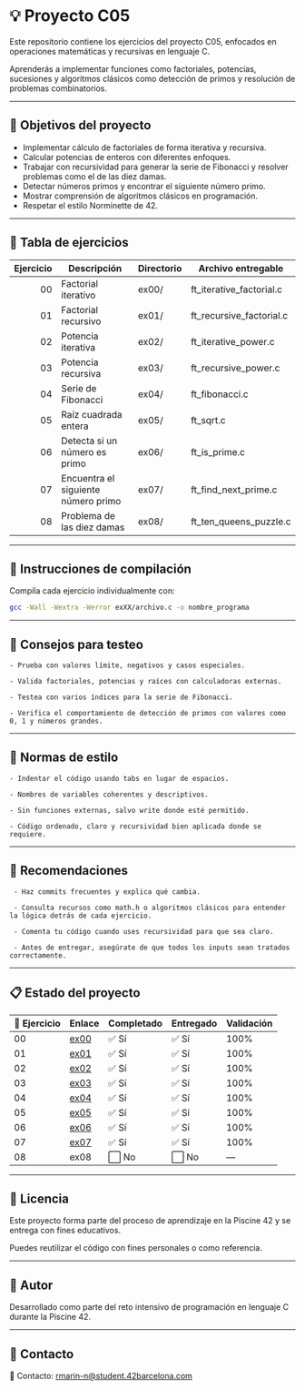 # 💡 Proyecto C05

Este repositorio contiene los ejercicios del proyecto C05, enfocados en operaciones matemáticas y recursivas en lenguaje C. 

Aprenderás a implementar funciones como factoriales, potencias, sucesiones y algoritmos clásicos como detección de primos y resolución de problemas combinatorios.

---

## 🎯 Objetivos del proyecto

- Implementar cálculo de factoriales de forma iterativa y recursiva.
- Calcular potencias de enteros con diferentes enfoques.
- Trabajar con recursividad para generar la serie de Fibonacci y resolver problemas como el de las diez damas.
- Detectar números primos y encontrar el siguiente número primo.
- Mostrar comprensión de algoritmos clásicos en programación.
- Respetar el estilo Norminette de 42.

---

## 📁 Tabla de ejercicios

| Ejercicio | Descripción                         | Directorio | Archivo entregable          |
|----------:|-------------------------------------|------------|------------------------------|
| 00        | Factorial iterativo                 | ex00/      | ft_iterative_factorial.c     |
| 01        | Factorial recursivo                 | ex01/      | ft_recursive_factorial.c     |
| 02        | Potencia iterativa                  | ex02/      | ft_iterative_power.c         |
| 03        | Potencia recursiva                  | ex03/      | ft_recursive_power.c         |
| 04        | Serie de Fibonacci                  | ex04/      | ft_fibonacci.c               |
| 05        | Raíz cuadrada entera                | ex05/      | ft_sqrt.c                    |
| 06        | Detecta si un número es primo       | ex06/      | ft_is_prime.c                |
| 07        | Encuentra el siguiente número primo | ex07/      | ft_find_next_prime.c         |
| 08        | Problema de las diez damas          | ex08/      | ft_ten_queens_puzzle.c       |

---

## 🔧 Instrucciones de compilación

Compila cada ejercicio individualmente con:

```bash
gcc -Wall -Wextra -Werror exXX/archivo.c -o nombre_programa
```

---

## 🧪 Consejos para testeo
    - Prueba con valores límite, negativos y casos especiales.

    - Valida factoriales, potencias y raíces con calculadoras externas.

    - Testea con varios índices para la serie de Fibonacci.

    - Verifica el comportamiento de detección de primos con valores como 0, 1 y números grandes.

---

## 📐 Normas de estilo
    - Indentar el código usando tabs en lugar de espacios.

    - Nombres de variables coherentes y descriptivos.

    - Sin funciones externas, salvo write donde esté permitido.

    - Código ordenado, claro y recursividad bien aplicada donde se requiere.

---

## 📌 Recomendaciones
     - Haz commits frecuentes y explica qué cambia.

     - Consulta recursos como math.h o algoritmos clásicos para entender la lógica detrás de cada ejercicio.

     - Comenta tu código cuando uses recursividad para que sea claro.

     - Antes de entregar, asegúrate de que todos los inputs sean tratados correctamente.

---

## 📋 Estado del proyecto

| 🧩 Ejercicio | Enlace                                 | Completado | Entregado | Validación |
|--------------|----------------------------------------|------------|-----------|------------|
| 00           | [ex00](./ex00/)                        | ✅ Sí      | ✅ Sí      | 100%       |
| 01           | [ex01](./ex01/)                        | ✅ Sí      | ✅ Sí      | 100%       |
| 02           | [ex02](./ex02/)                        | ✅ Sí      | ✅ Sí      | 100%       |
| 03           | [ex03](./ex03/)                        | ✅ Sí      | ✅ Sí      | 100%       |
| 04           | [ex04](./ex04/)                        | ✅ Sí      | ✅ Sí      | 100%       |
| 05           | [ex05](./ex05/)                        | ✅ Sí      | ✅ Sí      | 100%       |
| 06           | [ex06](./ex06/)                        | ✅ Sí      | ✅ Sí      | 100%       |
| 07           | [ex07](./ex07/)                        | ✅ Sí      | ✅ Sí      | 100%       |
| 08           | ex08                                   | ⬜ No      | ⬜ No      | —          |

---

## 📜 Licencia
Este proyecto forma parte del proceso de aprendizaje en la Piscine 42 y se entrega con fines educativos. 

Puedes reutilizar el código con fines personales o como referencia.

---

## 🙋 Autor
Desarrollado como parte del reto intensivo de programación en lenguaje C durante la Piscine 42.

---

## 📧 Contacto
📧 Contacto: [rmarin-n@student.42barcelona.com](mailto:rmarin-n@student.42barcelona.com)
